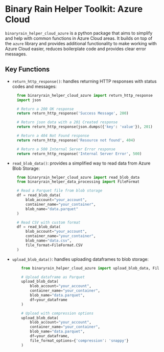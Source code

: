 # Binary Rain Helper Toolkit: Azure Cloud

`binaryrain_helper_cloud_azure` is a python package that aims to simplify and help with common functions in Azure Cloud areas. It builds on top of the `azure` library and provides additional functionality to make working with Azure Cloud easier, reduces boilerplate code and provides clear error messages.

## Key Functions

- `return_http_response()`: handles returning HTTP responses with status codes and messages:

  ```python
    from binaryrain_helper_cloud_azure import return_http_response
    import json

    # Return a 200 OK response
    return return_http_response('Success Message', 200)

    # Return json data with a 201 Created response
    return return_http_response(json.dumps({'key': 'value'}), 201)

    # Return a 404 Not Found response
    return return_http_response('Resource not found', 404)

    # Return a 500 Internal Server Error response
    return return_http_response('Internal Server Error', 500)
  ```

- `read_blob_data()`: provides a simplified way to read data from Azure Blob Storage:

  ```python
    from binaryrain_helper_cloud_azure import read_blob_data
    from binaryrain_helper_data_processing import FileFormat

    # Read a Parquet file from blob storage
    df = read_blob_data(
        blob_account="your_account",
        container_name="your_container",
        blob_name="data.parquet"
    )

    # Read CSV with custom format
    df = read_blob_data(
        blob_account="your_account",
        container_name="your_container",
        blob_name="data.csv",
        file_format=FileFormat.CSV
    )
  ```

- `upload_blob_data()`: handles uploading dataframes to blob storage:

  ```python
      from binaryrain_helper_cloud_azure import upload_blob_data, FileFormat

      # Upload dataframe as Parquet
      upload_blob_data(
          blob_account="your_account",
          container_name="your_container",
          blob_name="data.parquet",
          df=your_dataframe
      )

      # Upload with compression options
      upload_blob_data(
          blob_account="your_account",
          container_name="your_container",
          blob_name="data.parquet",
          df=your_dataframe,
          file_format_options={'compression': 'snappy'}
      )
  ```
